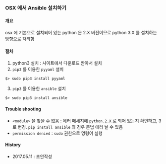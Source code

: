 ### OSX 에서 Ansible 설치하기

#### 개요
osx 에 기본으로 설치되어 있는 python 은 2.X 버전이므로 python 3.X 를 설치하는 방향으로 처리함 

#### 절차
1. python3 설치 : 사이트에서 다운로드 받아서 설치
2. `pip3` 를 이용한 `pyyaml` 설치
```
$> sudo pip3 install pyyaml
```
3. `pip3` 를 이용한 `ansible` 설치
```
$> sudo pip3 install ansible
```

#### Trouble shooting
- `<module>` 을 찾을 수 없음 : 에러 메세지에 `python.2.X` 로 되어 있는지 확인하고, 3 로 변경. `pip install ansible` 의 경우 문법 에러 날 수 있음
- `permission denied` : `sudo` 권한으로 명령어 실행

#### History
- 2017.05.11 : 초안작성
